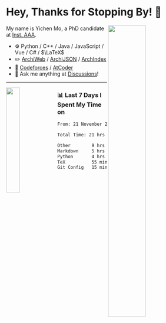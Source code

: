# Hey, Thanks for Stopping By! 🦭

<picture>
    <source media="(prefers-color-scheme: dark)" srcset="https://github-readme-stats.vercel.app/api?username=amomorning&show_icons=true&theme=noctis_minimus&hide=issues">
    <img align="right" width="45%" src="https://github-readme-stats.vercel.app/api?username=amomorning&show_icons=true&theme=graywhite&hide=issues">
</picture>


My name is Yichen Mo, a PhD candidate at [Inst. AAA](https://archialgo.com).

-   :gear: Python / C++ / Java / JavaScript / Vue / C# / $\LaTeX$ 
-   :pencil2: [ArchiWeb](https://web.archialgo.com) / [ArchiJSON](https://www.food4rhino.com/en/app/archijson) / [ArchIndex](https://index.archialgo.com/) 
-   :abacus: [Codeforces](https://codeforces.com/profile/LaPluma) / [AtCoder](https://atcoder.jp/users/amomorning)
-   :thought_balloon: Ask me anything at [Discussions](https://github.com/amomorning/amomorning/discussions/new)!


---

<picture>
    <source media="(prefers-color-scheme: dark)" srcset="https://github-readme-stats.vercel.app/api/top-langs/?username=amomorning&hide=Mathematica&theme=noctis_minimus">
    <img align="left" width="27%" src="https://github-readme-stats.vercel.app/api/top-langs/?username=amomorning&hide=Mathematica&theme=graywhite">
</picture>

  
### 📊 Last 7 Days I Spent My Time on

<!--START_SECTION:waka-->

```txt
From: 21 November 2023 - To: 28 November 2023

Total Time: 21 hrs 21 mins

Other        9 hrs 54 mins   ███████████▓░░░░░░░░░░░░░   46.41 %
Markdown     5 hrs 22 mins   ██████▒░░░░░░░░░░░░░░░░░░   25.15 %
Python       4 hrs 40 mins   █████▒░░░░░░░░░░░░░░░░░░░   21.89 %
TeX          55 mins         █░░░░░░░░░░░░░░░░░░░░░░░░   04.32 %
Git Config   15 mins         ▒░░░░░░░░░░░░░░░░░░░░░░░░   01.24 %
```

<!--END_SECTION:waka-->　　
